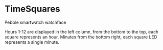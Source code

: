# TimeSquares
Pebble smartwatch watchface

Hours 1-12 are displayed in the left column, from the bottom to the top, each square represents an hour.
Minutes from the bottom right, each square LED represents a single minute.

